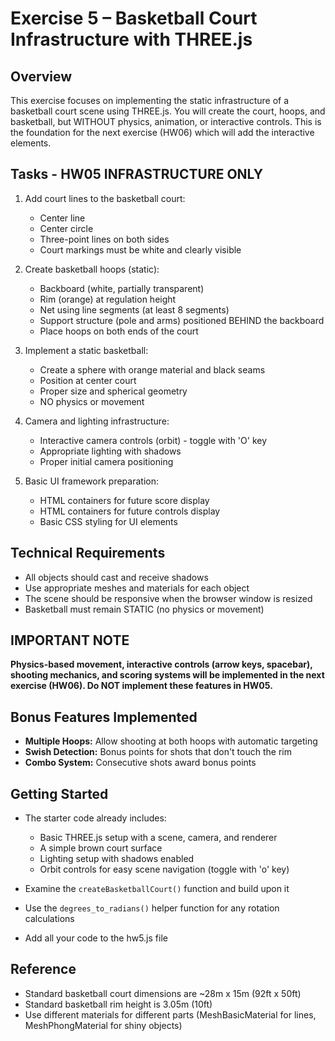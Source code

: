 # Exercise 5 – Basketball Court Infrastructure with THREE.js

## Overview
This exercise focuses on implementing the static infrastructure of a basketball court scene using THREE.js. You will create the court, hoops, and basketball, but WITHOUT physics, animation, or interactive controls. This is the foundation for the next exercise (HW06) which will add the interactive elements.

## Tasks - HW05 INFRASTRUCTURE ONLY
1. Add court lines to the basketball court:
   - Center line
   - Center circle  
   - Three-point lines on both sides
   - Court markings must be white and clearly visible

2. Create basketball hoops (static):
   - Backboard (white, partially transparent)
   - Rim (orange) at regulation height
   - Net using line segments (at least 8 segments)
   - Support structure (pole and arms) positioned BEHIND the backboard
   - Place hoops on both ends of the court

3. Implement a static basketball:
   - Create a sphere with orange material and black seams
   - Position at center court
   - Proper size and spherical geometry
   - NO physics or movement

4. Camera and lighting infrastructure:
   - Interactive camera controls (orbit) - toggle with 'O' key
   - Appropriate lighting with shadows
   - Proper initial camera positioning

5. Basic UI framework preparation:
   - HTML containers for future score display
   - HTML containers for future controls display  
   - Basic CSS styling for UI elements

## Technical Requirements
- All objects should cast and receive shadows
- Use appropriate meshes and materials for each object
- The scene should be responsive when the browser window is resized
- Basketball must remain STATIC (no physics or movement)

## IMPORTANT NOTE
**Physics-based movement, interactive controls (arrow keys, spacebar), shooting mechanics, and scoring systems will be implemented in the next exercise (HW06). Do NOT implement these features in HW05.**

## Bonus Features Implemented
- **Multiple Hoops:** Allow shooting at both hoops with automatic targeting
- **Swish Detection:** Bonus points for shots that don't touch the rim
- **Combo System:** Consecutive shots award bonus points

## Getting Started
- The starter code already includes:
  - Basic THREE.js setup with a scene, camera, and renderer
  - A simple brown court surface
  - Lighting setup with shadows enabled
  - Orbit controls for easy scene navigation (toggle with 'o' key)
  
- Examine the `createBasketballCourt()` function and build upon it
- Use the `degrees_to_radians()` helper function for any rotation calculations
- Add all your code to the hw5.js file

## Reference
- Standard basketball court dimensions are ~28m x 15m (92ft x 50ft)
- Standard basketball rim height is 3.05m (10ft)
- Use different materials for different parts (MeshBasicMaterial for lines, MeshPhongMaterial for shiny objects)
